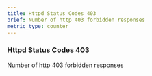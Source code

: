 ```yaml
---
title: Httpd Status Codes 403
brief: Number of http 403 forbidden responses
metric_type: counter
---
```

### Httpd Status Codes 403

Number of http 403 forbidden responses